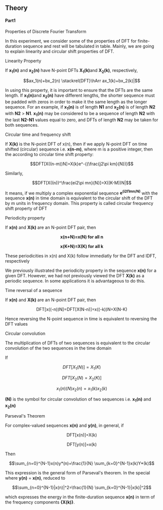## Theory

#### Part1
                         
<p>Properties of Discrete Fourier Transform</p>
<p  class="heading-content">
In this experiment, we consider some of the properties of DFT for finite-duration sequence and rest will be tabulated in table. Mainly, we are going to explain linearity and circular shift properties of DFT.</p>
<p>Linearity Property</p>                            
<p>If <b>x<sub>1</sub>(n)</b> and <b>x<sub>2</sub>(n)</b> have N-point DFTs <b>X<sub>1</sub>(k)</b>and <b>X<sub>2</sub>(k)</b>, respectively,</p>

$$ax_1(n)+bx_2(n) \stackrel{DFT}\hArr ax_1(k)+bx_2(k)|$$

<p  class="heading-content">In using this property, it is important to ensure that the DFTs are the same length. If <b>x<sub>1</sub>(n)</b>and <b>x<sub>2</sub>(n)</b> have different
lengths, the shorter sequence must be padded with zeros in order to make it the same length as the longer sequence. For an example, if <b>x<sub>1</sub>(n)</b> is of length <b>N1</b> and <b>x<sub>2</sub>(n)</b> is of length <b>N2</b> with <b>N2</b> > <b>N1</b>.
<b>x<sub>1</sub>(n)</b> may be considered to be a sequence of length <b>N2</b> with the last <b>N2-N1</b> values equal to zero, and DFTs of length <b>N2</b> may be taken for both sequences.</p>
<p  class="heading-content">Circular time and frequency shift</p>
<p  class="heading-content">If <b>X(k)</b> is the N-point DFT of x(n), then if we apply N-point DFT on time shifted 
(circular) sequence i.e. <b>x(n-m)</b>, where m is a positive integer, then the according to circular time shift property:</p>

$$DFT[X((n-m))N]=X(k)e^-{(\frac{j2\pi km}{N})}$$

<p>Similarly,</p>

$$DFT[X((n))^\frac{ei2\pi mn}{N}]=X((K-M))N|$$

<p  class="heading-content">It means, if we multiply a complex exponential sequence <b>e<sup>(i2&Pi;mn/N)</sup></b> with the sequence <b>x(n)</b> in
time domain is equivalent to the circular shift of the DFT by m units in frequency domain. This property is called circular frequency shift property of DFT</p>
<p>Periodicity property</p>
<p>If <b>x(n)</b> and <b>X(k)</b> are an N-point DFT pair, then</p>

<p><p style="text-align:center"><b>x(n+N)=x(N) for all n</b> </p>
<p><p style="text-align:center"><b>x(K+N)=X(K) for all k</b></p> 
<p>These periodicities in x(n) and X(k) follow immediatly for the DFT and IDFT, respectively</p>
<p>We previously illustrated the periodicity property in the sequence <b>x(n)</b> for a given DFT. However, we had not previously viewed the DFT <b>X(k)</b> as a periodic sequence. In some applications it is advantageous to do this.</p>
<p>Time reversal of a sequence</p>
<p>If <b>x(n)</b> and <b>X(k)</b> are an N-point DFT pair, then</p>
<p style="text-align:center">DFT[x((-n))N]=DFT[X(N-n)]=x((-k))N=X(N-K)</p>
<p>Hence reversing the N-point sequence in time is equivalent to reversing the DFT values</p>
<p>Circular convolution</p>
<p  class="heading-content">The multiplication of DFTs of two sequences is equivalent to the circular convolution of the two sequences in the time 
domain</p>
<p>If</p>

$$DFT[X_1(N)]=X_1(K)$$

$$DFT[X_2(N)=X_2(K)]$$

$$x_1(n)(N)x_2(n)=x_1(k)x_2(k)$$

<p><b>(N)</b> is the symbol for circular convolution of two sequences i.e. <b>x<sub>1</sub>(n)</b> and <b>x<sub>2</sub>(n)</b></p> 
<p>Parseval's Theorem</p>
<p>For complex-valued sequences <b>x(n)</b> and <b>y(n)</b>, in general, if</p>
<p style="text-align:center">DFT[x(n)]=X(k)</p>
<p style="text-align:center">DFT[y(n)]=x(k)</p>
<p>Then</p>

$$\sum_{n=0}^{N-1}x(n)y*(n)=\frac{1}{N} \sum_{k=0}^{N-1}x(k)Y*(k)$$

<p>This expression is the general form of Parseval's theorem. In the special where <b>y(n)</b> = <b>x(n)</b>, reduced to</p>

$$\sum_{n=0}^{N-1}|x(n)|^2=\frac{1}{N} \sum_{k=0}^{N-1}|x(k)|^2$$

<p>which expresses the energy in the finite-duration sequence <b>x(n)</b> in term of the frequency components <b>{X(k)}</b>.</p>
</div>


<script id="MathJax-script" async src="https://cdn.jsdelivr.net/npm/mathjax@3.2.2/es5/tex-mml-chtml.js"></script>    

